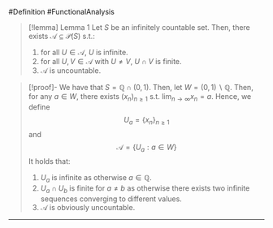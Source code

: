 #Definition #FunctionalAnalysis 

> [!lemma] Lemma 1
> Let $S$ be an infinitely countable set. Then, there exists $\mathcal{A}\subseteq \mathcal{P}(S)$ s.t.:
> 1. for all $U\in\mathcal{A}$, $U$ is infinite.
> 2. for all $U,V\in \mathcal{A}$ with $U\neq V$, $U\cap V$ is finite.
> 3. $\mathcal{A}$ is uncountable.

> [!proof]-
> We have that $S=\mathbb{Q}\cap(0,1)$. Then, let $W=(0,1)\backslash \mathbb{Q}$. Then, for any $a\in W$, there exists $(x_{n})_{n\geq 1}$ s.t. $\lim_{ n \to \infty }x_{n}=a$. Hence, we define $$U_{a}=\{ x_{n} \}_{n\geq 1}$$and $$\mathcal{A}=\{ U_{a}:a\in W\}$$It holds that: 
> 1. $U_{a}$ is infinite as otherwise $a\in \mathbb{Q}$. 
> 2. $U_{a}\cap U_{b}$ is finite for $a\neq b$ as otherwise there exists two infinite sequences converging to different values.
> 3. $\mathcal{A}$ is obviously uncountable.
---